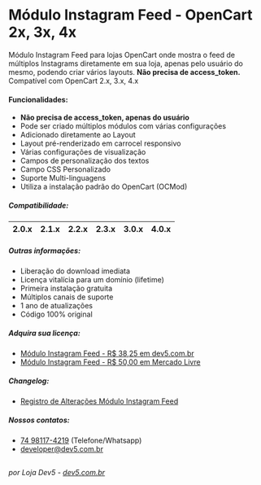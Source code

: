 # Módulo Instagram Feed - OpenCart 2x, 3x, 4x
Módulo Instagram Feed para lojas OpenCart onde mostra o feed de múltiplos Instagrams diretamente em sua loja, apenas pelo usuário do mesmo, podendo criar vários layouts. **Não precisa de access_token.** Compatível com OpenCart 2.x, 3.x, 4.x

#### Funcionalidades:
- **Não precisa de access_token, apenas do usuário**
- Pode ser criado múltiplos módulos com várias configurações
- Adicionado diretamente ao Layout
- Layout pré-renderizado em carrocel responsivo
- Várias configurações de visualização
- Campos de personalização dos textos
- Campo CSS Personalizado
- Suporte Multi-linguagens
- Utiliza a instalação padrão do OpenCart (OCMod)

##### Compatibilidade:
|2.0.x|2.1.x|2.2.x|2.3.x|3.0.x|4.0.x|
|-|-|-|-|-|-|

##### Outras informações:
- Liberação do download imediata
- Licença vitalícia para um domínio (lifetime)
- Primeira instalação gratuita
- Múltiplos canais de suporte
- 1 ano de atualizações
- Código 100% original

##### Adquira sua licença:
- [Módulo Instagram Feed - R$ 38,25 em dev5.com.br](https://dev5.com.br/opencart/modulos/instagram-feed)
- [Módulo Instagram Feed - R$ 50,00 em Mercado Livre](https://produto.mercadolivre.com.br/MLB-1751547050-modulo-instagram-feed-opencart-2x3x4x-dev5-_JM)

##### Changelog:
- [Registro de Alterações Módulo Instagram Feed](https://dev5.com.br/opencart/modulos/instagram-feed#changelog)

##### Nossos contatos:
- [74 98117-4219](https://api.whatsapp.com/send?phone=5574981174219) (Telefone/Whatsapp)
- [developer@dev5.com.br](mailto:developer@dev5.com.br)
##
###### por Loja Dev5 - [dev5.com.br](https://dev5.com.br)
